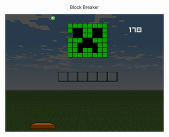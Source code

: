       
<p align = "center" >  Block Breaker </p>

<img src = "https://github.com/Shimshon21/Unity-Course-Games/blob/main/Block%20Breaker/Game%20image.PNG?raw=true">      
